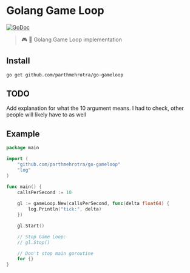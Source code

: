 # Golang Game Loop

[![GoDoc](https://godoc.org/github.com/kutase/go-gameloop?status.svg)](https://godoc.org/github.com/kutase/go-gameloop)

> :video_game: :arrows_counterclockwise: Golang Game Loop implementation

## Install

```bash
go get github.com/parthmehrotra/go-gameloop
```

## TODO

Add explanation for what the 10 argument means. I had to check, other people will likely have to as well

## Example

```go
package main

import (
	"github.com/parthmehrotra/go-gameloop"
	"log"
)

func main() {
	callsPerSecond := 10
	
	gl := gameLoop.New(callsPerSecond, func(delta float64) {
		log.Println("tick:", delta)
	})

	gl.Start()

	// Stop Game Loop:
	// gl.Stop()

	// Don't stop main goroutine
	for {}
}
```
